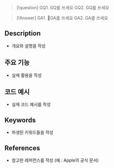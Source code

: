 >[!question]
>GQ1. GQ를 쓰세요
>GQ2. GQ를 쓰세요

>[!Answer]
>GA1. GA를 쓰세요
>GA2. GA를 쓰세요
## Description
- 개요와 설명을 작성

## 주요 기능
+ 실제 활용을 작성

## 코드 예시
+ 실제 코드 예시를 작성

## Keywords
+ 파생된 키워드들을 작성

## References
- 참고한 레퍼런스를 작성 (예 : Apple의 공식 문서)